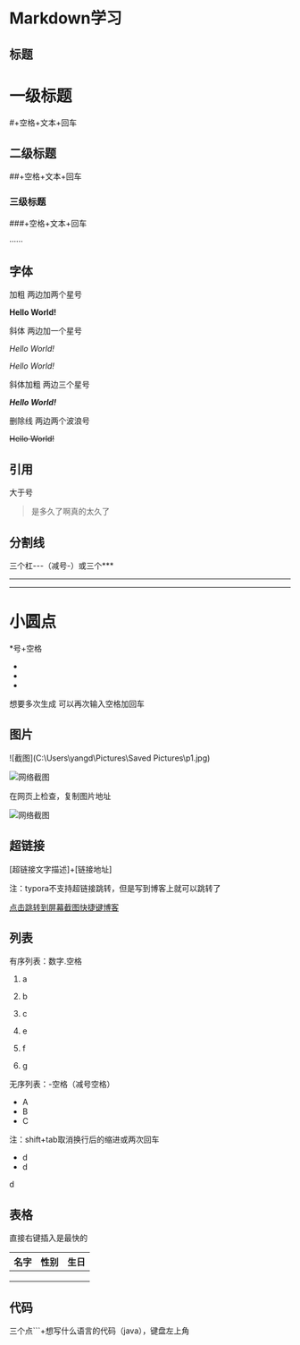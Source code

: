 # Markdown学习

## 标题

# 一级标题

#+空格+文本+回车



## 二级标题

##+空格+文本+回车



### 三级标题

###+空格+文本+回车



······

## 字体

加粗 两边加两个星号

**Hello World!**

斜体 两边加一个星号

*Hello World!*

*Hello World!*

斜体加粗 两边三个星号

***Hello World!***

删除线 两边两个波浪号

~~Hello World!~~

## 引用 

大于号

> 是多久了啊真的太久了

## 分割线

三个杠---（减号-）或三个***

---



***



# 小圆点 

*号+空格

* 
*   
*  

想要多次生成 可以再次输入空格加回车







## 图片

![截图](C:\Users\yangd\Pictures\Saved Pictures\p1.jpg)

![网络截图]()

在网页上检查，复制图片地址

![网络截图](http://img-03.proxy.5ce.com/?url=https%3A%2F%2Fp3.pstatp.com%2Flarge%2Fpgc-image%2Faf7d5042565740008dd2b5cfc2381022&q=75)

## 超链接

[超链接文字描述]+[链接地址]

注：typora不支持超链接跳转，但是写到博客上就可以跳转了

[点击跳转到屏幕截图快捷键博客](https://blog.csdn.net/weixin_39626409/article/details/110466386)

## 列表

有序列表：数字.空格

1. a
2. b
3. c

7. e
8. f
9. g

无序列表：-空格（减号空格）

- A
- B
- C

注：shift+tab取消换行后的缩进或两次回车

- d
- d

d

## 表格

直接右键插入是最快的

| 名字 | 性别 | 生日 |
| ---- | ---- | ---- |
|      |      |      |
|      |      |      |
|      |      |      |

## 代码

三个点```+想写什么语言的代码（java），键盘左上角

```java
```



 
